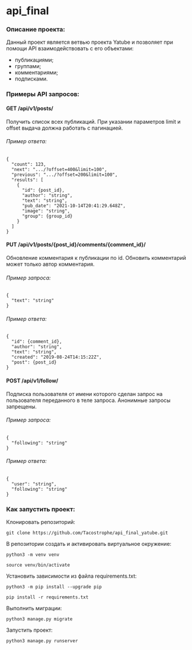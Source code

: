 # api_final
### Описание проекта:
Данный проект является ветвью проекта Yatube и позволяет при помощи API взаимодействовать с его объектами:
- публикациями;
- группами;
- комментариями;
- подписками.

### Примеры API запросов:
#### **GET** /api/v1/posts/
Получить список всех публикаций. При указании параметров limit и offset выдача должна работать с пагинацией.

###### Пример ответа:
```
{
  "count": 123,
  "next": ".../?offset=400&limit=100",
  "previous": ".../?offset=200&limit=100",
  "results": [
    {
      "id": {post_id},
      "author": "string",
      "text": "string",
      "pub_date": "2021-10-14T20:41:29.648Z",
      "image": "string",
      "group": {group_id}
    }
  ]
}
```
#### **PUT** /api/v1/posts/{post_id}/comments/{comment_id}/
Обновление комментария к публикации по id. Обновить комментарий может только автор комментария.
###### Пример запроса:
```
{
  "text": "string"
}
```
###### Пример ответа:
```
{
  "id": {comment_id},
  "author": "string",
  "text": "string",
  "created": "2019-08-24T14:15:22Z",
  "post": {post_id}
}
```
#### **POST** /api/v1/follow/
Подписка пользователя от имени которого сделан запрос на пользователя переданного в теле запроса. Анонимные запросы запрещены.
###### Пример запроса:
```
{
  "following": "string"
}
```
###### Пример ответа:
```
{
  "user": "string",
  "following": "string"
}
```
### Как запустить проект:

Клонировать репозиторий:

```
git clone https://github.com/Tacostrophe/api_final_yatube.git
```

В репозитории создать и активировать виртуальное окружение:

```
python3 -m venv venv
```

```
source venv/bin/activate
```

Установить зависимости из файла requirements.txt:

```
python3 -m pip install --upgrade pip
```

```
pip install -r requirements.txt
```

Выполнить миграции:

```
python3 manage.py migrate
```

Запустить проект:

```
python3 manage.py runserver
```

